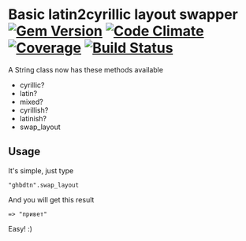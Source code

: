 # Basic latin2cyrillic layout swapper [![Gem Version](https://badge.fury.io/rb/layout_convert.svg)](http://badge.fury.io/rb/layout_convert) [![Code Climate](https://codeclimate.com/github/bluurn/layout_convert.png)](https://codeclimate.com/github/bluurn/layout_convert) [![Coverage](https://codeclimate.com/github/bluurn/layout_convert/coverage.png)](https://codeclimate.com/github/bluurn/layout_convert) [![Build Status](https://travis-ci.org/bluurn/layout_convert.svg?branch=master)](https://travis-ci.org/bluurn/layout_convert)

A String class now has these methods available
* cyrillic?
* latin?
* mixed?
* cyrillish?
* latinish?
* swap_layout

## Usage

It's simple, just type
```
"ghbdtn".swap_layout
```
And you will get this result
```
=> "привет"
```
Easy! :)
